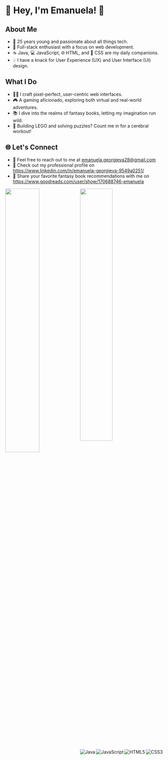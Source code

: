 # 👋 Hey, I'm Emanuela! 🚀

## About Me

- 🎉 25 years young and passionate about all things tech.
- 🚀 Full-stack enthusiast with a focus on web development.
- ☕ Java, 💻 JavaScript, 🌐 HTML, and 🎨 CSS are my daily companions.
- 💡 I have a knack for User Experience (UX) and User Interface (UI) design.

## What I Do

- 👩‍💻 I craft pixel-perfect, user-centric web interfaces.
- 🎮 A gaming aficionado, exploring both virtual and real-world adventures.
- 📚 I dive into the realms of fantasy books, letting my imagination run wild.
- 🧩 Building LEGO and solving puzzles? Count me in for a cerebral workout!

## 🌐 Let's Connect

- 📧 Feel free to reach out to me at emanuela.georgieva28@gmail.com
- 💼 Check out my professional profile on https://www.linkedin.com/in/emanuela-georgieva-9549a0251/
- 📖 Share your favorite fantasy book recommendations with me on https://www.goodreads.com/user/show/170688746-emanuela  


<img align= "left" width="46%" src="https://github-readme-stats.vercel.app/api?username=emanuelageorgieva&show_icons=true&theme=merko" />
<img align= "left" width="45%" src= "https://github-readme-stats.vercel.app/api/top-langs/?username=emanuelageorgieva&layout=compact" />


<img align= "left" alt="Java" src= "https://img.shields.io/badge/java-%23ED8B00.svg?style=for-the-badge&logo=java&logoColor=white" />
<img align= "left" alt="JavaScript" src= "https://img.shields.io/badge/javascript-%23323330.svg?style=for-the-badge&logo=javascript&logoColor=%23F7DF1E" />
<img align= "left" alt="HTML5" src= "https://img.shields.io/badge/html5-%23E34F26.svg?style=for-the-badge&logo=html5&logoColor=white" />
<img align= "left" alt="CSS3" src= "https://img.shields.io/badge/css3-%231572B6.svg?style=for-the-badge&logo=css3&logoColor=white" />  

